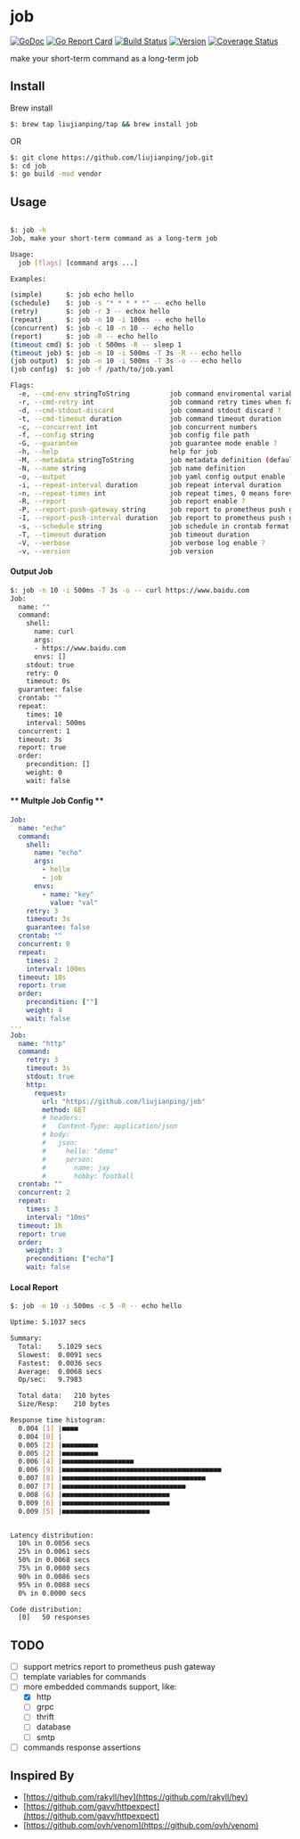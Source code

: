 job
===
[![GoDoc](https://godoc.org/github.com/liujianping/job?status.svg)](https://godoc.org/github.com/liujianping/job) [![Go Report Card](https://goreportcard.com/badge/github.com/liujianping/job)](https://goreportcard.com/report/github.com/liujianping/job) [![Build Status](https://travis-ci.org/liujianping/job.svg?branch=master)](https://travis-ci.org/liujianping/job) [![Version](https://img.shields.io/github/tag/liujianping/job.svg)](https://github.com/liujianping/job/releases) [![Coverage Status](https://coveralls.io/repos/github/liujianping/job/badge.svg?branch=master)](https://coveralls.io/github/liujianping/job?branch=master)

make your short-term command as a long-term job

## Install

Brew install

````bash
$: brew tap liujianping/tap && brew install job
````

OR 

````bash
$: git clone https://github.com/liujianping/job.git
$: cd job 
$: go build -mod vendor
````

## Usage

````bash

$: job -h
Job, make your short-term command as a long-term job

Usage:
  job [flags] [command args ...]

Examples:

(simple)      $: job echo hello
(schedule)    $: job -s "* * * * *" -- echo hello
(retry)       $: job -r 3 -- echox hello
(repeat)      $: job -n 10 -i 100ms -- echo hello
(concurrent)  $: job -c 10 -n 10 -- echo hello
(report)      $: job -R -- echo hello
(timeout cmd) $: job -t 500ms -R -- sleep 1
(timeout job) $: job -n 10 -i 500ms -T 3s -R -- echo hello
(job output)  $: job -n 10 -i 500ms -T 3s -o -- echo hello
(job config)  $: job -f /path/to/job.yaml

Flags:
  -e, --cmd-env stringToString          job command enviromental variables (default [])
  -r, --cmd-retry int                   job command retry times when failed
  -d, --cmd-stdout-discard              job command stdout discard ?
  -t, --cmd-timeout duration            job command timeout duration
  -c, --concurrent int                  job concurrent numbers
  -f, --config string                   job config file path
  -G, --guarantee                       job guarantee mode enable ?
  -h, --help                            help for job
  -M, --metadata stringToString         job metadata definition (default [])
  -N, --name string                     job name definition
  -o, --output                          job yaml config output enable ?
  -i, --repeat-interval duration        job repeat interval duration
  -n, --repeat-times int                job repeat times, 0 means forever (default 1)
  -R, --report                          job report enable ?
  -P, --report-push-gateway string      job report to prometheus push gateway address
  -I, --report-push-interval duration   job report to prometheus push gateway interval
  -s, --schedule string                 job schedule in crontab format
  -T, --timeout duration                job timeout duration
  -V, --verbose                         job verbose log enable ?
  -v, --version                         job version
````

#### Output Job

````bash
$: job -n 10 -i 500ms -T 3s -o -- curl https://www.baidu.com
Job:
  name: ""
  command:
    shell:
      name: curl
      args:
      - https://www.baidu.com
      envs: []
    stdout: true
    retry: 0
    timeout: 0s
  guarantee: false
  crontab: ""
  repeat:
    times: 10
    interval: 500ms
  concurrent: 1
  timeout: 3s
  report: true
  order:
    precondition: []
    weight: 0
    wait: false
````

#### ** Multple Job Config **

````yaml
Job:
  name: "echo"
  command:
    shell: 
      name: "echo"
      args: 
        - hello
        - job
      envs:
        - name: "key"
          value: "val"
    retry: 3
    timeout: 3s
    guarantee: false
  crontab: ""
  concurrent: 0
  repeat:
    times: 2
    interval: 100ms
  timeout: 10s
  report: true
  order:
    precondition: [""]
    weight: 4
    wait: false
---
Job:
  name: "http"
  command:
    retry: 3
    timeout: 3s
    stdout: true
    http:    
      request: 
        url: "https://github.com/liujianping/job"
        method: GET
        # headers: 
        #   Content-Type: application/json
        # body:
        #   json:
        #     hello: "demo"
        #     person:
        #       name: jay
        #       hobby: football
  crontab: ""
  concurrent: 2
  repeat:
    times: 3
    interval: "10ms"
  timeout: 1h
  report: true
  order:
    weight: 3
    precondition: ["echo"]
    wait: false
````

#### Local Report

````bash
$: job -n 10 -i 500ms -c 5 -R -- echo hello

Uptime:	5.1037 secs

Summary:
  Total:	5.1029 secs
  Slowest:	0.0091 secs
  Fastest:	0.0036 secs
  Average:	0.0068 secs
  Op/sec:	9.7983

  Total data:	210 bytes
  Size/Resp:	210 bytes

Response time histogram:
  0.004 [1]	|■■■■
  0.004 [0]	|
  0.005 [2]	|■■■■■■■■■
  0.005 [2]	|■■■■■■■■■
  0.006 [4]	|■■■■■■■■■■■■■■■■■■
  0.006 [9]	|■■■■■■■■■■■■■■■■■■■■■■■■■■■■■■■■■■■■■■■■
  0.007 [8]	|■■■■■■■■■■■■■■■■■■■■■■■■■■■■■■■■■■■■
  0.007 [7]	|■■■■■■■■■■■■■■■■■■■■■■■■■■■■■■■
  0.008 [6]	|■■■■■■■■■■■■■■■■■■■■■■■■■■■
  0.009 [6]	|■■■■■■■■■■■■■■■■■■■■■■■■■■■
  0.009 [5]	|■■■■■■■■■■■■■■■■■■■■■■


Latency distribution:
  10% in 0.0056 secs
  25% in 0.0061 secs
  50% in 0.0068 secs
  75% in 0.0080 secs
  90% in 0.0086 secs
  95% in 0.0088 secs
  0% in 0.0000 secs

Code distribution:
  [0]	50 responses
````

## TODO

- [ ] support metrics report to prometheus push gateway 
- [ ] template variables for commands
- [ ] more embedded commands support, like:
  - [x] http
  - [ ] grpc
  - [ ] thrift
  - [ ] database
  - [ ] smtp
- [ ] commands response assertions 

## Inspired By

- [https://github.com/rakyll/hey](https://github.com/rakyll/hey)
- [https://github.com/gavv/httpexpect](https://github.com/gavv/httpexpect)
- [https://github.com/ovh/venom](https://github.com/ovh/venom)